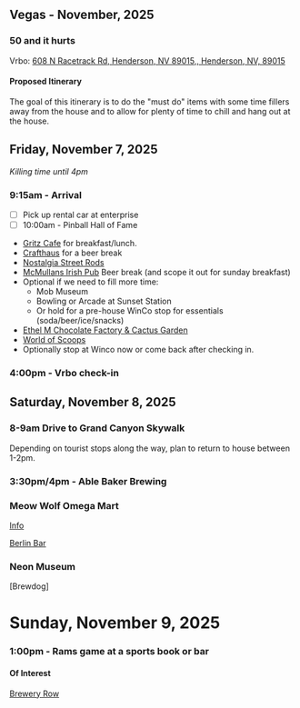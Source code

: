## Vegas - November, 2025
### 50 and it hurts

Vrbo: [608 N Racetrack Rd, Henderson, NV 89015,, Henderson, NV, 89015](https://www.google.com/maps/place/608+N+Racetrack+Rd,+Henderson,+NV+89015/@36.0641296,-114.952798,17z/data=!3m1!4b1!4m6!3m5!1s0x80c8d6563f7fa833:0x33fdc98c801348d4!8m2!3d36.0641253!4d-114.9502177!16s%2Fg%2F11crwmhqhk?entry=ttu&g_ep=EgoyMDI1MDkxNy4wIKXMDSoASAFQAw%3D%3D)

#### Proposed Itinerary

The goal of this itinerary is to do the "must do" items with some time fillers away from the house and to allow for plenty of time to chill and hang out at the house.

## Friday, November 7, 2025
_Killing time until 4pm_

### 9:15am - Arrival

- [ ] Pick up rental car at enterprise
- [ ] 10:00am - Pinball Hall of Fame
- [Gritz Cafe](http://www.gritzcafe.com/) for breakfast/lunch.
- [Crafthaus](https://www.crafthausbrewery.com/copy-of-arts-district-taproom) for a beer break
- [Nostalgia Street Rods](http://nostalgiastreetrods.com/)
- [McMullans Irish Pub](http://www.mcmullansirishpub.com/) Beer break (and scope it out for sunday breakfast)
- Optional if we need to fill more time:
  - Mob Museum
  - Bowling or Arcade at Sunset Station
  - Or hold for a pre-house WinCo stop for essentials (soda/beer/ice/snacks)
- [Ethel M Chocolate Factory & Cactus Garden](https://www.ethelm.com/en-us)
- [World of Scoops](http://www.worldofscoopz.com/)
- Optionally stop at Winco now or come back after checking in.

### 4:00pm - Vrbo check-in

## Saturday, November 8, 2025

### 8-9am Drive to Grand Canyon Skywalk

Depending on tourist stops along the way, plan to return to house between 1-2pm.

### 3:30pm/4pm - Able Baker Brewing

### Meow Wolf Omega Mart

[Info](https://meowwolf.com/visit/las-vegas)

[Berlin Bar](https://www.berlinlv.com)

### Neon Museum

[Brewdog]

# Sunday, November 9, 2025

### 1:00pm - Rams game at a sports book or bar

#### Of Interest

[Brewery Row](https://www.lasvegasnevada.gov/News/Blog/Detail/brewery-row)
